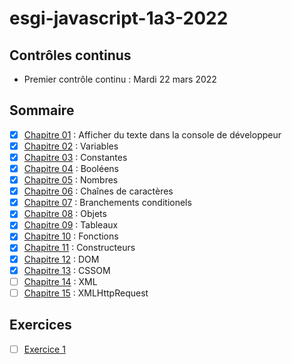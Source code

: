 # esgi-javascript-1a3-2022

## Contrôles continus

- Premier contrôle continu :  Mardi 22 mars 2022

## Sommaire

- [X] [Chapitre 01](./chapitre-01) : Afficher du texte dans la console de développeur
- [X] [Chapitre 02](./chapitre-02) : Variables
- [X] [Chapitre 03](./chapitre-03) : Constantes
- [X] [Chapitre 04](./chapitre-04) : Booléens
- [X] [Chapitre 05](./chapitre-05) : Nombres
- [X] [Chapitre 06](./chapitre-06) : Chaînes de caractères
- [X] [Chapitre 07](./chapitre-07) : Branchements conditionels
- [X] [Chapitre 08](./chapitre-08) : Objets
- [X] [Chapitre 09](./chapitre-09) : Tableaux
- [X] [Chapitre 10](./chapitre-10) : Fonctions
- [X] [Chapitre 11](./chapitre-11) : Constructeurs
- [X] [Chapitre 12](./chapitre-12) : DOM
- [X] [Chapitre 13](./chapitre-13) : CSSOM
- [ ] [Chapitre 14](./chapitre-14) : XML
- [ ] [Chapitre 15](./chapitre-15) : XMLHttpRequest

## Exercices

- [ ] [Exercice 1](./exercice-1)
